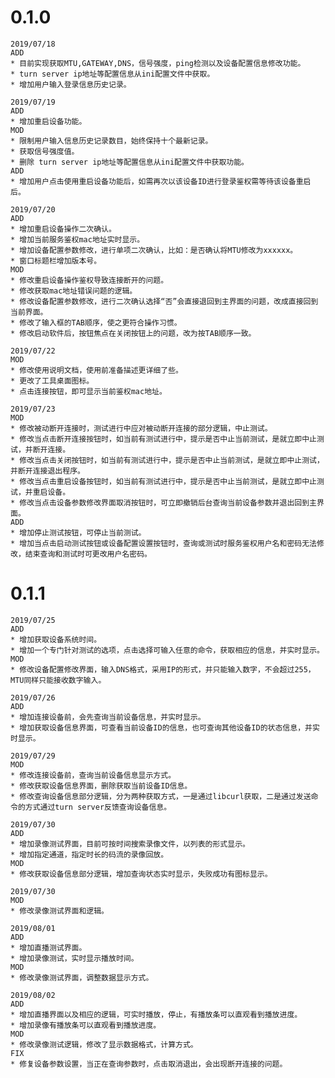 # 0.1.0
	2019/07/18
	ADD
	* 目前实现获取MTU,GATEWAY,DNS，信号强度，ping检测以及设备配置信息修改功能。
	* turn server ip地址等配置信息从ini配置文件中获取。
	* 增加用户输入登录信息历史记录。
	
	2019/07/19
	ADD
	* 增加重启设备功能。
	MOD
	* 限制用户输入信息历史记录数目，始终保持十个最新记录。
	* 获取信号强度值。
	* 删除 turn server ip地址等配置信息从ini配置文件中获取功能。
	ADD
	* 增加用户点击使用重启设备功能后，如需再次以该设备ID进行登录鉴权需等待该设备重启后。

	2019/07/20
	ADD
	* 增加重启设备操作二次确认。
	* 增加当前服务鉴权mac地址实时显示。
	* 增加设备配置参数修改，进行单项二次确认，比如：是否确认将MTU修改为xxxxxx。
	* 窗口标题栏增加版本号。
	MOD
	* 修改重启设备操作鉴权导致连接断开的问题。
	* 修改获取mac地址错误问题的逻辑。
	* 修改设备配置参数修改，进行二次确认选择“否”会直接退回到主界面的问题，改成直接回到当前界面。
	* 修改了输入框的TAB顺序，使之更符合操作习惯。
	* 修改启动软件后，按钮焦点在关闭按钮上的问题，改为按TAB顺序一致。
	
	2019/07/22
	MOD
	* 修改使用说明文档，使用前准备描述更详细了些。
	* 更改了工具桌面图标。
	* 点击连接按钮，即可显示当前鉴权mac地址。
	
	2019/07/23
	MOD
	* 修改被动断开连接时，测试进行中应对被动断开连接的部分逻辑，中止测试。
	* 修改当点击断开连接按钮时，如当前有测试进行中，提示是否中止当前测试，是就立即中止测试，并断开连接。
	* 修改当点击关闭按钮时，如当前有测试进行中，提示是否中止当前测试，是就立即中止测试，并断开连接退出程序。
	* 修改当点击重启设备按钮时，如当前有测试进行中，提示是否中止当前测试，是就立即中止测试，并重启设备。
	* 修改当点击设备参数修改界面取消按钮时，可立即撤销后台查询当前设备参数并退出回到主界面。
	ADD
	* 增加停止测试按钮，可停止当前测试。
	* 增加当点击启动测试按钮或设备配置设置按钮时，查询或测试时服务鉴权用户名和密码无法修改，结束查询和测试时可更改用户名密码。
	
# 0.1.1
	2019/07/25
	ADD
	* 增加获取设备系统时间。
	* 增加一个专门针对测试的选项，点击选择可输入任意的命令，获取相应的信息，并实时显示。
	MOD
	* 修改设备配置修改界面，输入DNS格式，采用IP的形式，并只能输入数字，不会超过255，MTU同样只能接收数字输入。
	
	2019/07/26
	ADD
	* 增加连接设备前，会先查询当前设备信息，并实时显示。
	* 增加获取设备信息界面，可查看当前设备ID的信息，也可查询其他设备ID的状态信息，并实时显示。
	
	2019/07/29
	MOD
	* 修改连接设备前，查询当前设备信息显示方式。
	* 修改获取设备信息界面，删除获取当前设备ID信息。
	* 修改查询设备信息部分逻辑，分为两种获取方式，一是通过libcurl获取，二是通过发送命令的方式通过turn server反馈查询设备信息。
	
	2019/07/30
	ADD
	* 增加录像测试界面，目前可按时间搜索录像文件，以列表的形式显示。
	* 增加指定通道，指定时长的码流的录像回放。
	MOD
	* 修改获取设备信息部分逻辑，增加查询状态实时显示，失败成功有图标显示。

	2019/07/30
	MOD
	* 修改录像测试界面和逻辑。
	
	2019/08/01
	ADD
	* 增加直播测试界面。
	* 增加录像测试，实时显示播放时间。
	MOD
	* 修改录像测试界面，调整数据显示方式。
	
	2019/08/02
	ADD
	* 增加直播界面以及相应的逻辑，可实时播放，停止，有播放条可以直观看到播放进度。
	* 增加录像有播放条可以直观看到播放进度。
	MOD
	* 修改录像测试逻辑，修改了显示数据格式，计算方式。
	FIX
	* 修复设备参数设置，当正在查询参数时，点击取消退出，会出现断开连接的问题。
	
	
	
	